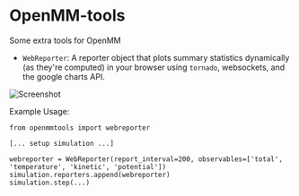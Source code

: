 OpenMM-tools
============
Some extra tools for OpenMM

- `WebReporter`: A reporter object that plots summary statistics dynamically (as they're computed) in
   your browser using `tornado`, websockets, and the google charts API.

![Screenshot](http://i.imgur.com/IX3ryiN.png)

Example Usage:

```
from openmmtools import webreporter

[... setup simulation ...]

webreporter = WebReporter(report_interval=200, observables=['total', 'temperature', 'kinetic', 'potential'])
simulation.reporters.append(webreporter)
simulation.step(...)
```

